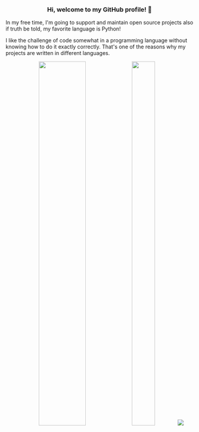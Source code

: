 ### <div align=center > Hi, welcome to my <b>GitHub</b> profile! 👋

In my free time, I'm going to support and maintain open source projects also if truth be told, my favorite language is Python!

I like the challenge of code somewhat in a programming language without knowing how to do it exactly correctly. That's one of the reasons why my projects are written in different languages.

<p align="center">
  <img height="50%" width="50%" src ="https://github-readme-stats.vercel.app/api?username=AliYmn&show_icons=true&count_private=true&theme=gotham&hide_border=true&bg_color=00000000">
  <img height="50%" width="35%" src ="https://github-readme-stats.vercel.app/api/top-langs/?username=AliYmn&layout=compact&hide_border=true&theme=gotham&bg_color=00000000&langs_count=8&hide=html,css,gdscript,javascript">
  <img src ="https://github-readme-streak-stats.herokuapp.com?user=AliYmn&theme=gotham&hide_border=true&background=FFFFFF00">
</p>
  
